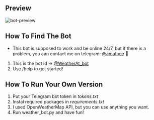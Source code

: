 ## Preview
![bot-preview](https://user-images.githubusercontent.com/64390281/187268049-71ec30fa-2883-45b7-8f03-ad3b529da178.gif)

## How To Find The Bot
* This bot is supposed to work and be online 24/7, but if there is a problem, you can contact me on telegram: [@amataee](https://telegram.me/amataee) 🤙
1. This is the bot id -> [@WeatherAt_bot](https://telegram.me/weatherat_bot)
2. Use /help to get started!

## How To Run Your Own Version
1. Put your Telegram bot token in *tokens.txt*
2. Instal required packages in *requirements.txt*
3. I used OpenWeatherMap API, but you can use anything you want.
4. Run weather_bot.py and have fun!
